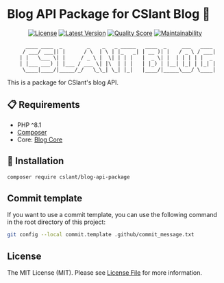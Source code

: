 # Blog API Package for CSlant Blog 👋

<p align="center">
<a href="#"><img src="https://img.shields.io/github/license/cslant/blog-api-package.svg?style=flat-square" alt="License"></a>
<a href="https://packagist.org/packages/cslant/blog-api-package"><img src="https://img.shields.io/github/release/cslant/blog-api-package.svg?style=flat-square" alt="Latest Version"></a>
<a href="https://scrutinizer-ci.com/g/cslant/blog-api-package"><img src="https://img.shields.io/scrutinizer/g/cslant/blog-api-package.svg?style=flat-square" alt="Quality Score"></a>
<a href="https://codeclimate.com/github/cslant/blog-api-package/maintainability"><img src="https://api.codeclimate.com/v1/badges/429b59aad9584bad7ff6/maintainability"  alt="Maintainability"/></a>
</p>

```text
      ____ ____  _        _    _   _ _____   ____  _     ___   ____
     / ___/ ___|| |      / \  | \ | |_   _| | __ )| |   / _ \ / ___|
    | |   \___ \| |     / _ \ |  \| | | |   |  _ \| |  | | | | |  _
    | |___ ___) | |___ / ___ \| |\  | | |   | |_) | |__| |_| | |_| |
     \____|____/|_____/_/   \_\_| \_| |_|   |____/|_____\___/ \____|
 ```

This is a package for CSlant's blog API.

## 📋 Requirements

- PHP ^8.1
- [Composer](https://getcomposer.org/)
- Core: [Blog Core](https://github.com/cslant/blog-core.git)


## 🔧 Installation

```bash
composer require cslant/blog-api-package
```

##  Commit template

If you want to use a commit template, you can use the following command in the root directory of this project:

```bash
git config --local commit.template .github/commit_message.txt
```

## License

The MIT License (MIT). Please see [License File](LICENSE) for more information.
